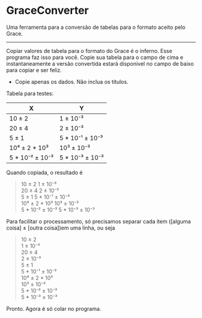 # GraceConverter
Uma ferramenta para a conversão de tabelas para o formato aceito pelo Grace.

---

Copiar valores de tabela para o formato do Grace é o inferno. Esse programa faz isso para você. Copie sua tabela para o campo de cima e instantaneamente a versão convertida estará disponível no campo de baixo para copiar e ser feliz.

* Copie apenas os dados. Não inclua os títulos.

Tabela para testes:

| X | Y |
| --- | --- |
| 10 ± 2 | 1 ± 10⁻³ |
| 20 ± 4  |  2 ± 10⁻³ |
| 5 ± 1 | 5 \* 10⁻¹ ± 10⁻³ |
| 10⁴ ± 2 \* 10³ | 10³ ± 10⁻³ |
| 5 \* 10⁻² ± 10⁻³ | 5 \* 10⁻³ ± 10⁻³ |

Quando copiada, o resultado é 

>10 ± 2 	1 ± 10⁻³<br>
>20 ± 4 	2 ± 10⁻³<br>
>5 ± 1 	5 * 10⁻¹ ± 10⁻³<br>
>10⁴ ± 2 * 10³ 	10³ ± 10⁻³<br>
>5 * 10⁻² ± 10⁻³ 	5 * 10⁻³ ± 10⁻³<br>

Para facilitar o processamento, só precisamos separar cada item (\[alguma coisa\] ± \[outra coisa\])em uma linha, ou seja

>10 ± 2 	<br>1 ± 10⁻³<br>
>20 ± 4 	<br>2 ± 10⁻³<br>
>5 ± 1 	<br>5 * 10⁻¹ ± 10⁻³<br>
>10⁴ ± 2 * 10³ 	<br>10³ ± 10⁻³<br>
>5 * 10⁻² ± 10⁻³ 	<br>5 * 10⁻³ ± 10⁻³<br>

Pronto. Agora é só colar no programa.
